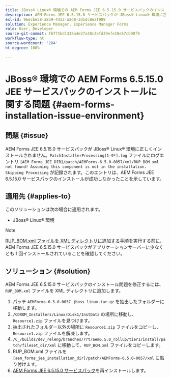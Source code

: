 ```yaml
---
title: JBoss® Linux® 環境での AEM Forms JEE 6.5.15.0 サービスパックのインストールに関する問題
description: AEM Forms JEE 6.5.15.0 サービスパックが JBoss® Linux® 環境に正しくインストールされず、アプリケーションサーバーにパッチの変更が適用されません。XML ディレクトリに「RUP_BOM.xml」ファイルを追加します。
exl-id: 96ecbe58-a859-4432-a2d8-3d5dc0eaf989
solution: Experience Manager, Experience Manager Forms
role: User, Developer
source-git-commit: f6771bd1338a4e27a48c3efd39efe18e57cb98f9
workflow-type: ht
source-wordcount: '204'
ht-degree: 100%

---
```


# JBoss® 環境での AEM Forms 6.5.15.0 JEE サービスパックのインストールに関する問題 {#aem-forms-installation-issue-environment}

## 問題 {#issue}

AEM Forms JEE 6.5.15.0 サービスパックが JBoss® Linux® 環境に正しくインストールされません。`PatchInstallerProcessing[1-9*].log` ファイルにログエントリ `[AEM_Forms_JEE_DIR]/patch/AEMForms-6.5.0-0057/xml/RUP_BOM.xml not found! Assuming this component is not in the installation. Skipping Processing` が記録されます。このエントリは、AEM Forms JEE 6.5.15.0 サービスパックのインストールが成功しなかったことを示しています。

## 適用先 {#applies-to}

このソリューションは次の場合に適用されます。
* JBoss® Linux® 環境

>[!NOTE]
>
> [RUP_BOM.xml ファイルを XML ディレクトリに追加する](#solution-solution)手順を実行する前に、AEM Forms JEE 6.5.15.0 サービスパックがアプリケーションサーバーに少なくとも 1 回インストールされていることを確認してください。

## ソリューション {#solution}

AEM Forms JEE 6.5.15.0 サービスパックのインストール問題を修正するには、`RUP_BOM.xml` ファイルを XML ディレクトリに追加します。
1. パッチ `AEMForms-6.5.0-0057_jboss_linux.tar.gz` を抽出したフォルダーに移動します。
1. `/CDROM_Installers/Linux/Disk1/InstData` の場所に移動し、`Resource1.zip` ファイルを見つけます。
1. 抽出されたフォルダー以外の場所に `Resource1.zip` ファイルをコピーし、`Resource1.zip` ファイルを解凍します。
1. `/C_/builds/dev_releng/branches/rrt/aem6.5.0_rollup/tier1/install/patch/fileset_dir/xml` に移動して、`RUP_BOM.xml` ファイルをコピーします。
1. RUP_BOM.xml ファイルを `[aem_forms_jee_installation_dir]/patch/AEMForms-6.5.0-0057/xml` に貼り付けます。
1. [AEM Forms JEE 6.5.15.0 サービスパック](https://experienceleague.adobe.com/docs/experience-manager-release-information/aem-release-updates/forms-updates/aem-forms-releases.html?lang=ja)を再インストールします。
